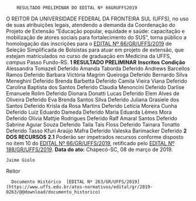         RESULTADO PRELIMINAR DO EDITAL Nº 66GRUFFS2019  

 O REITOR DA UNIVERSIDADE FEDERAL DA FRONTEIRA SUL (UFFS), no uso de suas atribuições legais, atendendo a demanda da Coordenação do Projeto de Extensão “Educação popular, equidade e saúde: capacitação e mobilização de atores sociais para fortalecimento do SUS”, torna público a homologação das inscrições para o [EDITAL Nº 66/GR/UFFS/2019](https://www.uffs.edu.br/atos-normativos/edital/gr/2019-0066) de Seleção Simplificada de Bolsistas para atuar em projeto de extensão, que estejam matriculados no curso de graduação em Medicina da UFFS, *campus*  Passo Fundo-RS.  **1 RESULTADO PRELIMINAR**     **Inscritos**   **Condição**     Alessandra Tomazeli   Deferido     Amanda Taborda   Deferido     Andrews Barcellos Ramos   Deferido     Barbara Victória Magrim Queiroga   Deferido     Bernardo Silva Meneghini   Deferido     Brenda Barbetta   Deferido     Camila Vieira Viana   Deferido     Carolina Baptista dos Santos   Deferido     Claudia Menoncini   Deferido     Darlise Emanuele Rolim   Deferido     Dionara Donatti Lucas   Deferido     Elem Alves de Oliveira   Deferido     Eva Brenda Santos Silva   Deferido     Juliana Grasiele dos Santos   Deferido     Krisla da Rosa Martins   Deferido     Letícia Moreira Cunha   Deferido     Luiz Eduardo Dameda   Deferido     Maria Eduarda Lêmes Mora   Deferido     Olívia Mattjie Rodrigues   Deferido     Ralf Amaral Santos   Deferido     Sabrine Aguiar Souza   Deferido     Taila Tais Floss   Deferido     Tainara Tonatto   Deferido     Tasso Kfuri Araújo Mafra   Deferido     Valeska Barimacker   Deferido      **2 DOS RECURSOS** **2.1**  Poderão ser impetrados recursos conforme disposto no item 10 do [EDITAL Nº 66/GR/UFFS/2019](https://www.uffs.edu.br/atos-normativos/edital/gr/2019-0066), retificado pelo [EDITAL Nº 188/GR/UFFS/2019](https://www.uffs.edu.br/atos-normativos/edital/gr/2019-0188).      **Data do ato:** Chapecó-SC, 08 de março de 2019.   
 

    Jaime Giolo   
 Reitor 

      Documento Histórico  [EDITAL Nº 263/GR/UFFS/2019](https://www.uffs.edu.br/atos-normativos/edital/gr/2019-0263/@@download/documento_historico)     
      